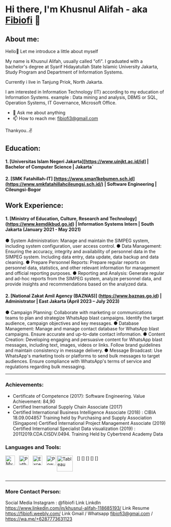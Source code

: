 # Hi there, I'm Khusnul Alifah - aka [Fibiofi](https://www.linkedin.com/in/khusnul-alifah-118685193) 👋
## About me:
Hello👋 Let me introduce a little about myself

My name is Khusnul Alifah, usually called "ofi". I graduated with a bachelor's degree at Syarif Hidayatullah State Islamic University Jakarta, Study Program and Department of Information Systems.

Currently i live in Tanjung Priok, North Jakarta.

I am interested in Information Technology (IT) according to my education of Information Systems. example : Data mining and analysis, DBMS or SQL, Operation Systems, IT Governance, Microsoft Office.

- 💬 Ask me about anything
- 📫 How to reach me: fibiofi3@gmail.com

Thankyou..✌️

## Education:

#### 1. [Universitas Islam Negeri Jakarta][https://www.uinjkt.ac.id/id] | Bachelor of Computer Science | Jakarta`
   
 #### 2. [SMK Fatahillah-IT] [https://www.sman1kebumen.sch.id](https://www.smkfatahillahcileungsi.sch.id/) | Software Engineering | Cileungsi-Bogor 
  

## Work Experience:
#### 1. [Ministry of Education, Culture, Research and Technology] (https://www.kemdikbud.go.id) | Information Systems Intern | South Jakarta (January 2021 - May 2021)

● System Administration: Manage and maintain the SIMPEG system, including system configuration, user 
access control.
● Data Management: Ensuring the accuracy, integrity and availability of personnel data in the SIMPEG 
system. Including data entry, data update, data backup and data cleaning.
● Prepare Personnel Reports: Prepare regular reports on personnel data, statistics, and other relevant 
information for management and official reporting purposes.
● Reporting and Analysis: Generate regular and ad-hoc reports from the SIMPEG system, analyze personnel 
data, and provide insights and recommendations based on the analyzed data.

#### 2. [National Zakat Amil Agency (BAZNAS)] (https://www.baznas.go.id) | Administrator | East Jakarta (April 2023 – July 2023)

● Campaign Planning: Collaborate with marketing or communications teams to plan and strategize 
WhatsApp blast campaigns. Identify the target audience, campaign objectives and key messages.
● Database Management: Manage and manage contact database for WhatsApp blast campaigns. Ensure 
accurate and up-to-date contact information.
● Content Creation: Developing engaging and persuasive content for WhatsApp blast messages, including 
text, images, videos or links. Follow brand guidelines and maintain consistency in message delivery.
● Message Broadcast: Use WhatsApp's marketing tools or platforms to send bulk messages to target 
audiences. Ensure compliance with WhatsApp's terms of service and regulations regarding bulk 
messaging.

---

### Achievements:

- Certificate of Competence (2017): Software Engineering. Value Achievement: 84,90
- Certified Inernational Supply Chain Associate (2017)
- Certified International Business Intelligence Associate (2018) : CIBIA 18.09.004857 Training held by 
Purchasing and Supply Association (Singapore)
Certified International Project Management Associate (2019)
Certified International Specialist Data visualization (2019) : 20112019.CDA.CISDV.0494. Training Held 
by Cybertrend Academy Data

### Languages and Tools:

[<img align="left" alt="MySQL" width="30px" src="https://cdn.jsdelivr.net/gh/devicons/devicon/icons/mysql/mysql-original.svg" style="padding-right:10px;" />]
[<img align="left" alt="Python" width="30px" src="https://upload.wikimedia.org/wikipedia/commons/thumb/c/c3/Python-logo-notext.svg/110px-Python-logo-notext.svg.png?20100317150552" style="padding-right:10px;" />]
[<img align="left" alt="Excel" width="30px" src="https://is2-ssl.mzstatic.com/image/thumb/Purple126/v4/a8/fd/5a/a8fd5a84-c6f1-355f-3b9f-6e86598efaa3/XCEL.png/1200x630bb.png" style="padding-right:10px;" />]
[<img align="left" alt="Power BI" width="30px" src="https://powerbi.microsoft.com/pictures/application-logos/svg/powerbi.svg" style="padding-right:0px;" />]
[<img align="left" alt="Tableau" width="50px" src="https://logos-world.net/wp-content/uploads/2021/10/Tableau-Symbol.png" style="padding-right:10px;" />]

<br />
<br />

---
### More Contact Person:

Social Media
Instagram : @fibiofi
Link Linkdln
https://www.linkedin.com/in/khusnul-alifah-118685193/
Link Resume
https://fibiofi.weebly.com/
Link Gmail / Whatsapp
fibiofi3@gmai.com / https://wa.me/+6287773631123
